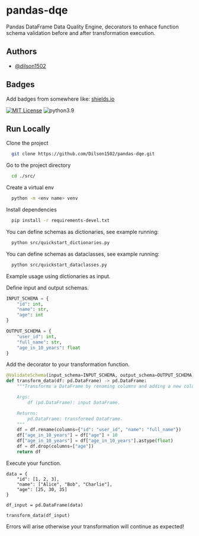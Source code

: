 # pandas-dqe

Pandas DataFrame Data Quality Engine, decorators to enhace function schema validation before and after transformation execution.

## Authors

- [@dilson1502](https://www.github.com/dilson1502)

## Badges

Add badges from somewhere like: [shields.io](https://shields.io/)

[![MIT License](https://img.shields.io/badge/License-MIT-green.svg)](https://choosealicense.com/licenses/mit/)
![python3.9](https://img.shields.io/badge/Python-3.9-blue)

## Run Locally

Clone the project

```bash
  git clone https://github.com/Dilson1502/pandas-dqe.git
```

Go to the project directory

```bash
  cd ./src/
```

Create a virtual env

```bash
  python -m <env name> venv
```

Install dependencies

```bash
  pip install -r requirements-devel.txt
```

You can define schemas as dictionaries, see example running:

```bash
  python src/quickstart_dictionaries.py
```

You can define schemas as dataclasses, see example running:

```bash
  python src/quickstart_dataclasses.py
```

Example usage using dictionaries as input.

Define input and output schemas.

```python
INPUT_SCHEMA = {
    "id": int,
    "name": str,
    "age": int
}

OUTPUT_SCHEMA = {
    "user_id": int,
    "full_name": str,
    "age_in_10_years": float
}
```

Add the decorator to your transformation function.

```python
@ValidateSchema(input_schema=INPUT_SCHEMA, output_schema=OUTPUT_SCHEMA)
def transform_data(df: pd.DataFrame) -> pd.DataFrame:
    """Transforms a DataFrame by renaming columns and adding a new column.

    Args:
        df (pd.DataFrame): input DataFrame.

    Returns:
        pd.DataFrame: transformed DataFrame.
    """
    df = df.rename(columns={"id": "user_id", "name": "full_name"})
    df["age_in_10_years"] = df["age"] + 10
    df["age_in_10_years"] = df["age_in_10_years"].astype(float)
    df = df.drop(columns=["age"])
    return df
```

Execute your function.

```python.
data = {
    "id": [1, 2, 3],
    "name": ["Alice", "Bob", "Charlie"],
    "age": [25, 30, 35]
}

df_input = pd.DataFrame(data)

transform_data(df_input)
```

Errors will arise otherwise your transformation will continue as expected!
